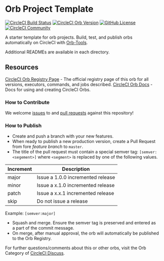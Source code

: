 # Orb Project Template

[![CircleCI Build Status](https://circleci.com/gh/willbengtson/aws-assume-role-orb.svg?style=shield "CircleCI Build Status")](https://circleci.com/gh/willbengtson/aws-assume-role-orb) [![CircleCI Orb Version](https://img.shields.io/badge/endpoint.svg?url=https://badges.circleci.io/orb/willbengtson/aws-assume-role)](https://circleci.com/orbs/registry/orb/willbengtson/aws-assume-role) [![GitHub License](https://img.shields.io/badge/license-MIT-lightgrey.svg)](https://raw.githubusercontent.com/willbengtson/aws-assume-role-orb/master/LICENSE) [![CircleCI Community](https://img.shields.io/badge/community-CircleCI%20Discuss-343434.svg)](https://discuss.circleci.com/c/ecosystem/orbs)



A starter template for orb projects. Build, test, and publish orbs automatically on CircleCI with [Orb-Tools](https://circleci.com/orbs/registry/orb/willbengtson/orb-tools).

Additional READMEs are available in each directory.



## Resources

[CircleCI Orb Registry Page](https://circleci.com/orbs/registry/orb/willbengtson/aws-assume-role-orb) - The official registry page of this orb for all versions, executors, commands, and jobs described.
[CircleCI Orb Docs](https://circleci.com/docs/2.0/orb-intro/#section=configuration) - Docs for using and creating CircleCI Orbs.

### How to Contribute

We welcome [issues](https://github.com/willbengtson/aws-assume-role-orb/issues) to and [pull requests](https://github.com/willbengtson/aws-assume-role-orb/pulls) against this repository!

### How to Publish
* Create and push a branch with your new features.
* When ready to publish a new production version, create a Pull Request from fore _feature branch_ to `master`.
* The title of the pull request must contain a special semver tag: `[semver:<segement>]` where `<segment>` is replaced by one of the following values.

| Increment | Description|
| ----------| -----------|
| major     | Issue a 1.0.0 incremented release|
| minor     | Issue a x.1.0 incremented release|
| patch     | Issue a x.x.1 incremented release|
| skip      | Do not issue a release|

Example: `[semver:major]`

* Squash and merge. Ensure the semver tag is preserved and entered as a part of the commit message.
* On merge, after manual approval, the orb will automatically be published to the Orb Registry.


For further questions/comments about this or other orbs, visit the Orb Category of [CircleCI Discuss](https://discuss.circleci.com/c/orbs).

